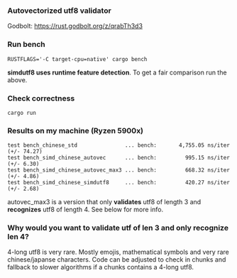 ### Autovectorized utf8 validator
Godbolt: https://rust.godbolt.org/z/qrabTh3d3


### Run bench
```
RUSTFLAGS='-C target-cpu=native' cargo bench
```
**simdutf8 uses runtime feature detection**. To get a fair comparison run the above.

### Check correctness
```
cargo run
```

### Results on my machine (Ryzen 5900x)
```
test bench_chinese_std               ... bench:       4,755.05 ns/iter (+/- 74.27)
test bench_simd_chinese_autovec      ... bench:         995.15 ns/iter (+/- 6.30)
test bench_simd_chinese_autovec_max3 ... bench:         668.32 ns/iter (+/- 4.86)
test bench_simd_chinese_simdutf8     ... bench:         420.27 ns/iter (+/- 2.68)
```

autovec_max3 is a version that only **validates** utf8 of length 3 and **recognizes** utf8 of length 4. See below for more info.


### Why would you want to validate utf of len 3 and only recognize len 4?

4-long utf8 is very rare. Mostly emojis, mathematical symbols and very rare chinese/japanse characters. Code can be adjusted to check in chunks and fallback to slower algorithms if a chunks contains a 4-long utf8. 
